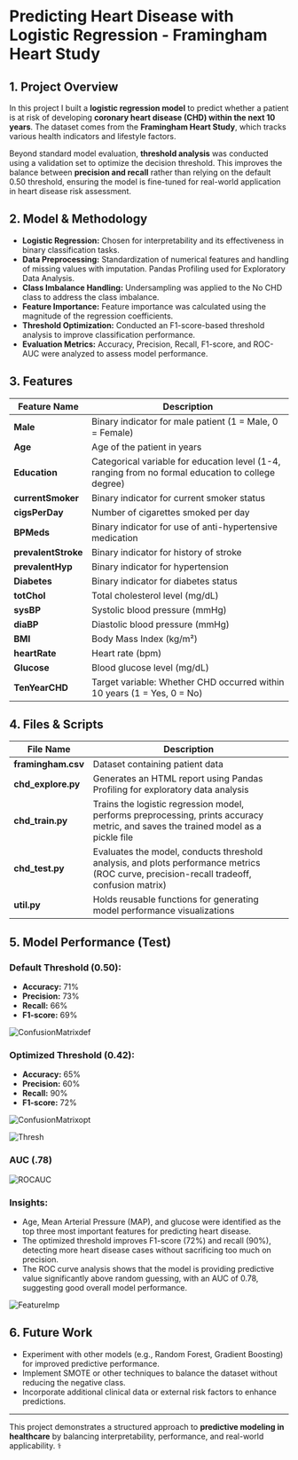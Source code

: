 # Predicting Heart Disease with Logistic Regression - Framingham Heart Study

## 1. Project Overview
In this project I built a **logistic regression model** to predict whether a patient is at risk of developing **coronary heart disease (CHD) within the next 10 years**. The dataset comes from the **Framingham Heart Study**, which tracks various health indicators and lifestyle factors.

Beyond standard model evaluation, **threshold analysis** was conducted using a validation set to optimize the decision threshold. This improves the balance between **precision and recall** rather than relying on the default 0.50 threshold, ensuring the model is fine-tuned for real-world application in heart disease risk assessment.

## 2. Model & Methodology
- **Logistic Regression:** Chosen for interpretability and its effectiveness in binary classification tasks.
- **Data Preprocessing:** Standardization of numerical features and handling of missing values with imputation. Pandas Profiling used for Exploratory Data Analysis.
- **Class Imbalance Handling:** Undersampling was applied to the No CHD class to address the class imbalance.
- **Feature Importance:** Feature importance was calculated using the magnitude of the regression coefficients.
- **Threshold Optimization:** Conducted an F1-score-based threshold analysis to improve classification performance.
- **Evaluation Metrics:** Accuracy, Precision, Recall, F1-score, and ROC-AUC were analyzed to assess model performance.

## 3. Features
| Feature Name     | Description |
|-----------------|-------------|
| **Male**        | Binary indicator for male patient (1 = Male, 0 = Female) |
| **Age**         | Age of the patient in years |
| **Education**   | Categorical variable for education level (1-4, ranging from no formal education to college degree) |
| **currentSmoker** | Binary indicator for current smoker status |
| **cigsPerDay**  | Number of cigarettes smoked per day |
| **BPMeds**      | Binary indicator for use of anti-hypertensive medication |
| **prevalentStroke** | Binary indicator for history of stroke |
| **prevalentHyp** | Binary indicator for hypertension |
| **Diabetes**    | Binary indicator for diabetes status |
| **totChol**     | Total cholesterol level (mg/dL) |
| **sysBP**       | Systolic blood pressure (mmHg) |
| **diaBP**       | Diastolic blood pressure (mmHg) |
| **BMI**         | Body Mass Index (kg/m²) |
| **heartRate**   | Heart rate (bpm) |
| **Glucose**     | Blood glucose level (mg/dL) |
| **TenYearCHD**  | Target variable: Whether CHD occurred within 10 years (1 = Yes, 0 = No) |

## 4. Files & Scripts
| File Name       | Description |
|----------------|-------------|
| **framingham.csv** | Dataset containing patient data |
| **chd_explore.py** | Generates an HTML report using Pandas Profiling for exploratory data analysis |
| **chd_train.py** | Trains the logistic regression model, performs preprocessing, prints accuracy metric, and saves the trained model as a pickle file |
| **chd_test.py** | Evaluates the model, conducts threshold analysis, and plots performance metrics (ROC curve, precision-recall tradeoff, confusion matrix) |
| **util.py** | Holds reusable functions for generating model performance visualizations |

## 5. Model Performance (Test)
### **Default Threshold (0.50):**
- **Accuracy:** 71%
- **Precision:** 73%
- **Recall:** 66%
- **F1-score:** 69%

![ConfusionMatrixdef](Model%20Performance/ConfusionMatrix_default.png)

### **Optimized Threshold (0.42):**
- **Accuracy:** 65%
- **Precision:** 60%
- **Recall:** 90%
- **F1-score:** 72%

![ConfusionMatrixopt](Model%20Performance/ConfusionMatrix_optimized.png)

![Thresh](Model%20Performance/ThresholdAnalysis.png)

### AUC (.78)

![ROCAUC](Model%20Performance/ROC_Curve.png)

### **Insights:**
- Age, Mean Arterial Pressure (MAP), and glucose were identified as the top three most important features for predicting heart disease.
- The optimized threshold improves F1-score (72%) and recall (90%), detecting more heart disease cases without sacrificing too much on precision.
- The ROC curve analysis shows that the model is providing predictive value significantly above random guessing, with an AUC of 0.78, suggesting good overall model performance.

![FeatureImp](Model%20Performance/FeatureImportance.png)

## 6. Future Work
- Experiment with other models (e.g., Random Forest, Gradient Boosting) for improved predictive performance.
- Implement SMOTE or other techniques to balance the dataset without reducing the negative class.
- Incorporate additional clinical data or external risk factors to enhance predictions.

---
This project demonstrates a structured approach to **predictive modeling in healthcare** by balancing interpretability, performance, and real-world applicability. ⚕️
